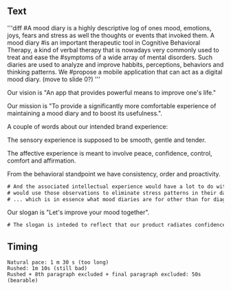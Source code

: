 ## Text
'''diff
#A mood diary is a highly descriptive log of ones mood, emotions, joys, fears and stress as well the thoughts or events that invoked them. A mood diary 
#is an important therapeutic tool in Cognitive Behavioral Therapy, a kind of verbal therapy that is nowadays very commonly used to treat and ease the
#symptoms of a wide array of mental disorders. Such diaries are used to analyze and improve habbits, perceptions, behaviors and thinking patterns. We #propose a mobile application that can act as a digital mood diary. (move to slide 0?)
'''

Our vision is "An app that provides powerful means to improve one's life."

Our mission is "To provide a significantly more comfortable experience of maintaining a mood diary and to boost its usefulness.".

A couple of words about our intended brand experience:

The sensory experience is supposed to be smooth, gentle and tender.

The affective experience is meant to involve peace, confidence, control, comfort and affirmation.

From the behavioral standpoint we have consistency, order and proactivity.

```diff
# And the associated intellectual experience would have a lot to do with how one
# would use those observations to eliminate stress patterns in their day to day life, 
# ... which is in essence what mood diaries are for other than for diagnostics.
```



Our slogan is "Let's improve your mood together". 


```diff
# The slogan is inteded to reflect that our product radiates confidence, commitment and affirmation.
```

## Timing
```
Natural pace: 1 m 30 s (too long)
Rushed: 1m 10s (still bad)
Rushed + 8th paragraph excluded + final paragraph excluded: 50s (bearable) 
```
